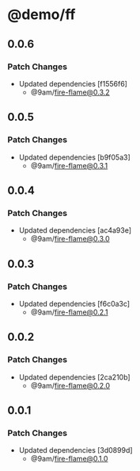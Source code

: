 # @demo/ff

## 0.0.6

### Patch Changes

-   Updated dependencies [f1556f6]
    -   @9am/fire-flame@0.3.2

## 0.0.5

### Patch Changes

-   Updated dependencies [b9f05a3]
    -   @9am/fire-flame@0.3.1

## 0.0.4

### Patch Changes

-   Updated dependencies [ac4a93e]
    -   @9am/fire-flame@0.3.0

## 0.0.3

### Patch Changes

-   Updated dependencies [f6c0a3c]
    -   @9am/fire-flame@0.2.1

## 0.0.2

### Patch Changes

-   Updated dependencies [2ca210b]
    -   @9am/fire-flame@0.2.0

## 0.0.1

### Patch Changes

-   Updated dependencies [3d0899d]
    -   @9am/fire-flame@0.1.0

